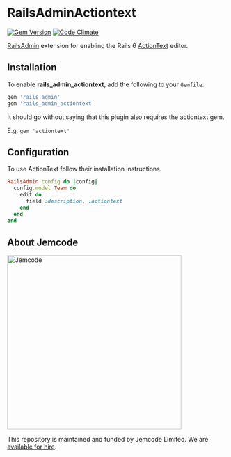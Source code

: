 # RailsAdminActiontext

[![Gem Version](https://badge.fury.io/rb/rails_admin_actiontext.svg)](http://badge.fury.io/rb/rails_admin_actiontext)
[![Code Climate](https://codeclimate.com/github/jemcode/rails_admin_actiontext/badges/gpa.svg)](https://codeclimate.com/github/jemcode/rails_admin_actiontext)

[RailsAdmin](https://github.com/sferik/rails_admin) extension for enabling the Rails 6 [ActionText](https://github.com/rails/actiontext) editor.

## Installation

To enable **rails_admin_actiontext**, add the following to your `Gemfile`:

```ruby
gem 'rails_admin'
gem 'rails_admin_actiontext'
```

It should go without saying that this plugin also requires the actiontext gem.

E.g. `gem 'actiontext'`


## Configuration
To use ActionText follow their installation instructions.

```ruby
RailsAdmin.config do |config|
  config.model Team do
    edit do
      field :description, :actiontext
    end
  end
end
```

## About Jemcode

[<img src="https://www.jemco.de/logo.svg" width="400" alt="Jemcode">][hire]

This repository is maintained and funded by Jemcode Limited. We are [available for hire][hire].

[hire]: https://www.jemco.de?utm_source=github
